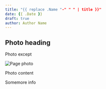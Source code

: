 ```yaml
---
title: "{{ replace .Name "-" " " | title }}"
date: {{ .Date }}
draft: true
author: Author Name
---
```


## Photo heading 

Photo except

![Page photo](https://placehold.it/500/300)

Photo content

Somemore info
